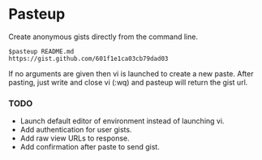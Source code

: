 # Pasteup #

Create anonymous gists directly from the command line.

<pre><code>$pasteup README.md 
https://gist.github.com/601f1e1ca03cb79dad03
</code></pre>

If no arguments are given then vi is launched to create a new paste. After pasting, just write and close vi (:wq) and pasteup will return the gist url.

### TODO ###
* Launch default editor of environment instead of launching vi.
* Add authentication for user gists.
* Add raw view URLs to response. 
* Add confirmation after paste to send gist.
